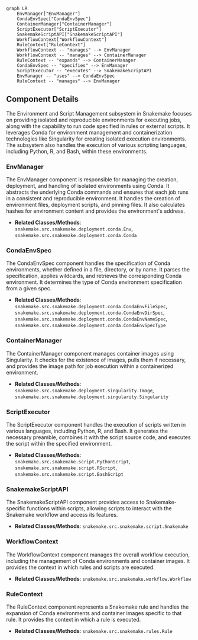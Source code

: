 ```mermaid
graph LR
    EnvManager["EnvManager"]
    CondaEnvSpec["CondaEnvSpec"]
    ContainerManager["ContainerManager"]
    ScriptExecutor["ScriptExecutor"]
    SnakemakeScriptAPI["SnakemakeScriptAPI"]
    WorkflowContext["WorkflowContext"]
    RuleContext["RuleContext"]
    WorkflowContext -- "manages" --> EnvManager
    WorkflowContext -- "manages" --> ContainerManager
    RuleContext -- "expands" --> ContainerManager
    CondaEnvSpec -- "specifies" --> EnvManager
    ScriptExecutor -- "executes" --> SnakemakeScriptAPI
    EnvManager -- "uses" --> CondaEnvSpec
    RuleContext -- "manages" --> EnvManager
```

## Component Details

The Environment and Script Management subsystem in Snakemake focuses on providing isolated and reproducible environments for executing jobs, along with the capability to run code specified in rules or external scripts. It leverages Conda for environment management and containerization technologies like Singularity for creating isolated execution environments. The subsystem also handles the execution of various scripting languages, including Python, R, and Bash, within these environments.

### EnvManager
The EnvManager component is responsible for managing the creation, deployment, and handling of isolated environments using Conda. It abstracts the underlying Conda commands and ensures that each job runs in a consistent and reproducible environment. It handles the creation of environment files, deployment scripts, and pinning files. It also calculates hashes for environment content and provides the environment's address.
- **Related Classes/Methods**: `snakemake.src.snakemake.deployment.conda.Env`, `snakemake.src.snakemake.deployment.conda.Conda`

### CondaEnvSpec
The CondaEnvSpec component handles the specification of Conda environments, whether defined in a file, directory, or by name. It parses the specification, applies wildcards, and retrieves the corresponding Conda environment. It determines the type of Conda environment specification from a given spec.
- **Related Classes/Methods**: `snakemake.src.snakemake.deployment.conda.CondaEnvFileSpec`, `snakemake.src.snakemake.deployment.conda.CondaEnvDirSpec`, `snakemake.src.snakemake.deployment.conda.CondaEnvNameSpec`, `snakemake.src.snakemake.deployment.conda.CondaEnvSpecType`

### ContainerManager
The ContainerManager component manages container images using Singularity. It checks for the existence of images, pulls them if necessary, and provides the image path for job execution within a containerized environment.
- **Related Classes/Methods**: `snakemake.src.snakemake.deployment.singularity.Image`, `snakemake.src.snakemake.deployment.singularity.Singularity`

### ScriptExecutor
The ScriptExecutor component handles the execution of scripts written in various languages, including Python, R, and Bash. It generates the necessary preamble, combines it with the script source code, and executes the script within the specified environment.
- **Related Classes/Methods**: `snakemake.src.snakemake.script.PythonScript`, `snakemake.src.snakemake.script.RScript`, `snakemake.src.snakemake.script.BashScript`

### SnakemakeScriptAPI
The SnakemakeScriptAPI component provides access to Snakemake-specific functions within scripts, allowing scripts to interact with the Snakemake workflow and access its features.
- **Related Classes/Methods**: `snakemake.src.snakemake.script.Snakemake`

### WorkflowContext
The WorkflowContext component manages the overall workflow execution, including the management of Conda environments and container images. It provides the context in which rules and scripts are executed.
- **Related Classes/Methods**: `snakemake.src.snakemake.workflow.Workflow`

### RuleContext
The RuleContext component represents a Snakemake rule and handles the expansion of Conda environments and container images specific to that rule. It provides the context in which a rule is executed.
- **Related Classes/Methods**: `snakemake.src.snakemake.rules.Rule`
